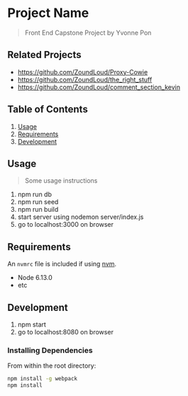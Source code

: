 # Project Name

> Front End Capstone Project by Yvonne Pon


## Related Projects

  - https://github.com/ZoundLoud/Proxy-Cowie
  - https://github.com/ZoundLoud/the_right_stuff
  - https://github.com/ZoundLoud/comment_section_kevin

## Table of Contents

1. [Usage](#Usage)
1. [Requirements](#requirements)
1. [Development](#development)

## Usage

> Some usage instructions
1. npm run db
2. npm run seed
3. npm run build
4. start server using nodemon server/index.js 
5. go to localhost:3000 on browser

## Requirements

An `nvmrc` file is included if using [nvm](https://github.com/creationix/nvm).

- Node 6.13.0
- etc

## Development
1. npm start
2. go to localhost:8080 on browser
### Installing Dependencies

From within the root directory:

```sh
npm install -g webpack
npm install
```

